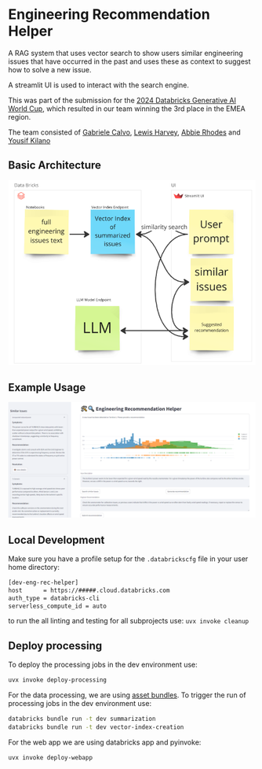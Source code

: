 # Engineering Recommendation Helper

A RAG system that uses vector search to show users similar engineering issues that have
occurred in the past and uses these as context to suggest how to solve a new issue.

A streamlit UI is used to interact with the search engine.

This was part of the submission for the [2024 Databricks Generative AI World Cup](https://hackathon.stackup.dev/web/events/generative-ai-world-cup-2024-so-you-think-you-can-hack), which resulted in our team winning the 3rd place in the EMEA region.

The team consisted of [Gabriele Calvo](https://www.linkedin.com/in/calvogabriele/), [Lewis Harvey](https://uk.linkedin.com/in/lewis-harvey-786b8b177), [Abbie Rhodes](https://uk.linkedin.com/in/abbie-r-467017200) and [Yousif Kilano](https://uk.linkedin.com/in/yousif-kilano-048686145)

## Basic Architecture

![architecture_diag.png](docs/architecture_diag.png)

## Example Usage

![example_usage](docs/example_usage.png)

## Local Development

Make sure you have a profile setup for the `.databrickscfg` file in your user home directory:

```
[dev-eng-rec-helper]
host      = https://#####.cloud.databricks.com
auth_type = databricks-cli
serverless_compute_id = auto
```

to run the all linting and testing for all subprojects use: `uvx invoke cleanup`

## Deploy processing
To deploy the processing jobs in the dev environment use:
```bash
uvx invoke deploy-processing
```

For the data processing, we are using [asset bundles](https://learn.microsoft.com/en-us/azure/databricks/dev-tools/bundles/).
To trigger the run of processing jobs in the dev environment use:
```bash
databricks bundle run -t dev summarization
databricks bundle run -t dev vector-index-creation
```

For the web app we are using databricks app and pyinvoke:
```bash
uvx invoke deploy-webapp
```
